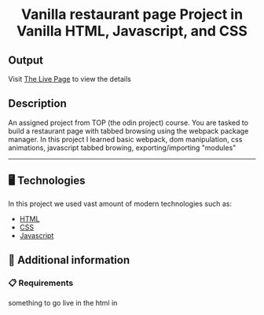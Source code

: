 <p align="center">
  <h1 align="center">Vanilla restaurant page Project in Vanilla HTML, Javascript, and CSS</h1>
</p>

## Output

Visit [The Live Page](https://aliflikescoding.github.io/vanilla-calculator/) to view the details

## Description

An assigned project from TOP (the odin project) course. You are tasked to build a restaurant page with tabbed browsing using the webpack package manager. In this project I learned basic webpack, dom manipulation, css animations, javascript tabbed browing, exporting/importing "modules"

---
## 🖥️ Technologies

In this project we used vast amount of modern technologies such as:

- [HTML](https://developer.mozilla.org/en-US/docs/Web/HTML)
- [CSS](https://developer.mozilla.org/en-US/docs/Web/CSS)
- [Javascript](https://developer.mozilla.org/en-US/docs/Web/JavaScript)
  
## 📖 Additional information

### 📋 Requirements

something to go live in the html in



